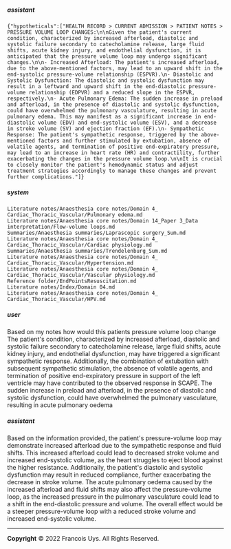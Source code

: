 ##### assistant
```lookup
{"hypotheticals":["HEALTH RECORD > CURRENT ADMISSION > PATIENT NOTES > PRESSURE VOLUME LOOP CHANGES:\n\nGiven the patient's current condition, characterized by increased afterload, diastolic and systolic failure secondary to catecholamine release, large fluid shifts, acute kidney injury, and endothelial dysfunction, it is anticipated that the pressure volume loop may undergo significant changes.\n\n- Increased Afterload: The patient's increased afterload, due to the above-mentioned factors, may lead to an upward shift in the end-systolic pressure-volume relationship (ESPVR).\n- Diastolic and Systolic Dysfunction: The diastolic and systolic dysfunction may result in a leftward and upward shift in the end-diastolic pressure-volume relationship (EDPVR) and a reduced slope in the ESPVR, respectively.\n- Acute Pulmonary Edema: The sudden increase in preload and afterload, in the presence of diastolic and systolic dysfunction, could have overwhelmed the pulmonary vasculature, resulting in acute pulmonary edema. This may manifest as a significant increase in end-diastolic volume (EDV) and end-systolic volume (ESV), and a decrease in stroke volume (SV) and ejection fraction (EF).\n- Sympathetic Response: The patient's sympathetic response, triggered by the above-mentioned factors and further stimulated by extubation, absence of volatile agents, and termination of positive end-expiratory pressure, may lead to an increase in heart rate (HR) and contractility, further exacerbating the changes in the pressure volume loop.\n\nIt is crucial to closely monitor the patient's hemodynamic status and adjust treatment strategies accordingly to manage these changes and prevent further complications."]}
```

##### system
```sc-context
Literature notes/Anaesthesia core notes/Domain 4_ Cardiac_Thoracic_Vascular/Pulmonary edema.md
Literature notes/Anaesthesia core notes/Domain 14_Paper 3_Data interpretation/Flow-volume loops.md
Summaries/Anaesthesia summaries/Laprascopic surgery_Sum.md
Literature notes/Anaesthesia core notes/Domain 4_ Cardiac_Thoracic_Vascular/Cardiac physiology.md
Summaries/Anaesthesia summaries/Trendelenburg_Sum.md
Literature notes/Anaesthesia core notes/Domain 4_ Cardiac_Thoracic_Vascular/Hypertension.md
Literature notes/Anaesthesia core notes/Domain 4_ Cardiac_Thoracic_Vascular/Vascular physiology.md
Reference folder/EndPointsResuscitation.md
Literature notes/Index/Domain 04.md
Literature notes/Anaesthesia core notes/Domain 4_ Cardiac_Thoracic_Vascular/HPV.md
```

##### user
Based on my notes how would this patients pressure volume loop change
The patient's condition, characterized by increased afterload, diastolic and systolic failure secondary to catecholamine release, large fluid shifts, acute kidney injury, and endothelial dysfunction, may have triggered a significant sympathetic response. Additionally, the combination of extubation with subsequent sympathetic stimulation, the absence of volatile agents, and termination of positive end-expiratory pressure in support of the left ventricle may have contributed to the observed response in SCAPE. The sudden increase in preload and afterload, in the presence of diastolic and systolic dysfunction, could have overwhelmed the pulmonary vasculature, resulting in acute pulmonary oedema

##### assistant
 Based on the information provided, the patient's pressure-volume loop may demonstrate increased afterload due to the sympathetic response and fluid shifts. This increased afterload could lead to decreased stroke volume and increased end-systolic volume, as the heart struggles to eject blood against the higher resistance. Additionally, the patient's diastolic and systolic dysfunction may result in reduced compliance, further exacerbating the decrease in stroke volume. The acute pulmonary oedema caused by the increased afterload and fluid shifts may also affect the pressure-volume loop, as the increased pressure in the pulmonary vasculature could lead to a shift in the end-diastolic pressure and volume. The overall effect would be a steeper pressure-volume loop with a reduced stroke volume and increased end-systolic volume.

---

**Copyright**
© 2022 Francois Uys. All Rights Reserved.
